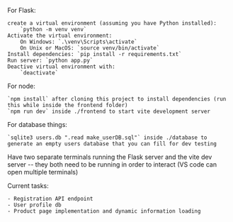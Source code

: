For Flask:

    create a virtual environment (assuming you have Python installed):
        `python -m venv venv`
    Activate the virtual environment:
        On Windows: `.\venv\Scripts\activate`
        On Unix or MacOS: `source venv/bin/activate`
    Install dependencies: `pip install -r requirements.txt`
    Run server: `python app.py`
    Deactive virtual environment with:
        `deactivate`

For node:

    `npm install` after cloning this project to install dependencies (run this while inside the frontend folder)
    `npm run dev` inside ./frontend to start vite development server

For database things:

    `sqlite3 users.db ".read make_userDB.sql"` inside ./database to generate an empty users database that you can fill for dev testing

Have two separate terminals running the Flask server and the vite dev server -- they both need to be running in order to interact (VS code can open multiple terminals)

Current tasks:

    - Registration API endpoint
    - User profile db
    - Product page implementation and dynamic information loading
